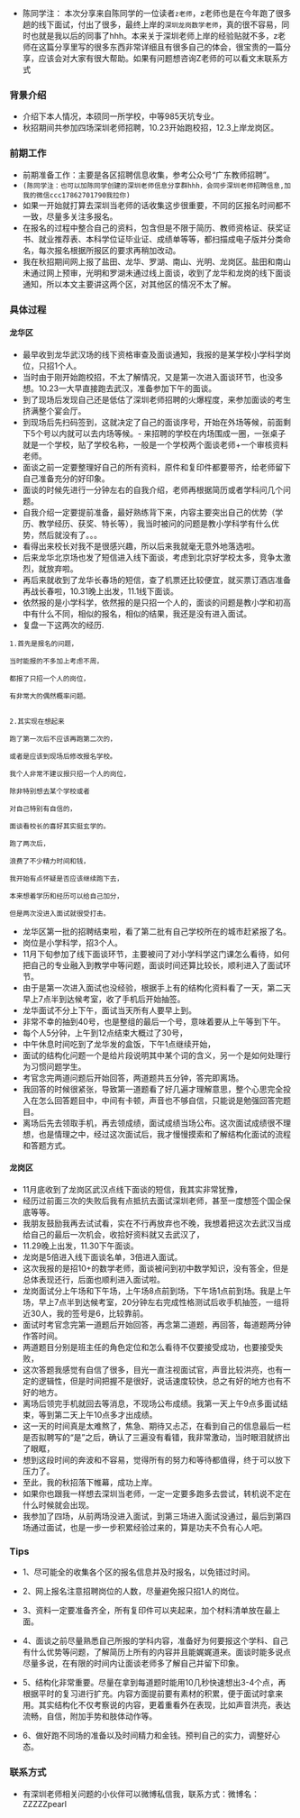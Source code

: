 - 陈同学注： 本次分享来自陈同学的一位读者`z老师`，z老师也是在今年跑了很多趟的线下面试，付出了很多，最终上岸的`深圳龙岗数学老师`，真的很不容易，同时也就是我以后的同事了hhh。本来关于深圳老师上岸的经验贴就不多，z老师在这篇分享里写的很多东西非常详细且有很多自己的体会，很宝贵的一篇分享，应该会对大家有很大帮助。如果有问题想咨询Z老师的可以看文末联系方式
### 背景介绍
- 介绍下本人情况，本硕同一所学校，中等985天坑专业。
- 秋招期间共参加四场深圳老师招聘，10.23开始跑校招，12.3上岸龙岗区。
### 前期工作
- 前期准备工作：主要是各区招聘信息收集，参考公众号“广东教师招聘”。
- `(陈同学注：也可以加陈同学创建的深圳老师信息分享群hhh，会同步深圳老师招聘信息,加我的微信ccc17862701790我拉你)`
- 如果一开始就打算去深圳当老师的话收集这步很重要，不同的区报名时间都不一致，尽量多关注多报名。
- 在报名的过程中整合自己的资料，包含但是不限于简历、教师资格证、获奖证书、就业推荐表、本科学位证毕业证、成绩单等等，都扫描成电子版并分类命名，每次报名根据所报区的要求再稍加改动。
- 我在秋招期间网上报了盐田、龙华、罗湖、南山、光明、龙岗区。盐田和南山未通过网上预审，光明和罗湖未通过线上面谈，收到了龙华和龙岗的线下面谈通知，所以本文主要讲这两个区，对其他区的情况不太了解。
### 具体过程
#### 龙华区
- 最早收到龙华武汉场的线下资格审查及面谈通知，我报的是某学校小学科学岗位，只招1个人。
- 当时由于刚开始跑校招，不太了解情况，又是第一次进入面谈环节，也没多想。10.23一大早直接跑去武汉，准备参加下午的面谈。
- 到了现场后发现自己还是低估了深圳老师招聘的火爆程度，来参加面谈的考生挤满整个宴会厅。
- 到现场后先扫码签到，这就决定了自己的面谈序号，开始在外场等候，前面剩下5个号以内就可以去内场等候。- 来招聘的学校在内场围成一圈，一张桌子就是一个学校，贴了学校名称，一般是一个学校两个面谈老师+一个审核资料老师。
- 面谈之前一定要整理好自己的所有资料，原件和复印件都要带齐，给老师留下自己准备充分的好印象。
- 面谈的时候先进行一分钟左右的自我介绍，老师再根据简历或者学科问几个问题。
- 自我介绍一定要提前准备，最好熟练背下来，内容主要突出自己的优势（学历、教学经历、获奖、特长等），我当时被问的问题是教小学科学有什么优势，然后就没有了。。。
- 看得出来校长对我不是很感兴趣，所以后来我就毫无意外地落选啦。
- 后来龙华北京场也发了短信进入线下面谈，考虑到北京好学校太多，竞争太激烈，就放弃啦。
- 再后来就收到了龙华长春场的短信，查了机票还比较便宜，就买票订酒店准备再战长春啦，10.31晚上出发，11.1线下面谈。
- 依然报的是小学科学，依然报的是只招一个人的，面谈的问题是教小学和初高中有什么不同，相似的报名，相似的结果，我还是没有进入面试。
- 复盘一下这两次的经历.
```
1.首先是报名的问题，

当时能报的不多加上考虑不周，

都报了只招一个人的岗位，

有非常大的偶然概率问题。


2.其实现在想起来

跑了第一次后不应该再跑第二次的，

或者是应该到现场后修改报名学校。

我个人非常不建议报只招一个人的岗位，

除非特别想去某个学校或者

对自己特别有自信的，

面谈看校长的喜好其实挺玄学的。

跑了两次后，

浪费了不少精力时间和钱，

我开始有点怀疑是否应该继续跑下去，

本来想着学历和经历可以给自己加分，

但是两次没进入面试就很受打击。
```
- 龙华区第一批的招聘结束啦，看了第二批有自己学校所在的城市赶紧报了名。
- 岗位是小学科学，招3个人。
- 11月下旬参加了线下面谈环节，主要被问了对小学科学这门课怎么看待，如何把自己的专业融入到教学中等问题，面谈时间还算比较长，顺利进入了面试环节。
- 由于是第一次进入面试也没经验，根据手上有的结构化资料看了一天，第二天早上7点半到达候考室，收了手机后开始抽签。
- 龙华面试不分上下午，面试当天所有人要早上到。
- 非常不幸的抽到40号，也是整组的最后一个号，意味着要从上午等到下午。
- 每个人5分钟，上午到12点结束大概过了30号，
- 中午休息时间吃到了龙华发的盒饭，下午1点继续开始，
- 面试的结构化问题一个是给片段说明其中某个词的含义，另一个是如何处理行为习惯问题学生。
- 考官念完两道问题后开始回答，两道题共五分钟，答完即离场。
- 我回答的时候很紧张，导致第一道题看了好几遍才理解意思，整个心思完全投入在怎么回答题目中，中间有卡顿，声音也不够自信，只能说是勉强回答完题目。
- 离场后先去领取手机，再去领成绩，面试成绩当场公布。这次面试成绩很不理想，也是情理之中，经过这次面试后，我才慢慢摸索和了解结构化面试的流程和答题方式。

#### 龙岗区
- 11月底收到了龙岗区武汉点线下面谈的短信，我其实非常犹豫，
- 经历过前面三次的失败后我有点抵抗去面试深圳老师，甚至一度想签个国企保底等等。
- 我朋友鼓励我再去试试看，实在不行再放弃也不晚，我想着把这次去武汉当成给自己的最后一次机会，收拾好资料就又去武汉了，
- 11.29晚上出发，11.30下午面谈。
- 龙岗是5倍进入线下面谈名单，3倍进入面试。
- 这次我报的是招10+的数学老师，面谈被问到初中数学知识，没有答全，但是总体表现还行，后面也顺利进入面试啦。
- 龙岗面试分上午场和下午场，上午场8点前到场，下午场1点前到场。我是上午场，早上7点半到达候考室，20分钟左右完成性格测试后收手机抽签，一组将近30人，我的签号是6，比较靠前。
- 面试时考官念完第一道题后开始回答，再念第二道题，再回答，每道题两分钟作答时间。
- 两道题目分别是班主任的角色定位和怎么看待不仅要接受成功，也要接受失败，
- 这次答题我感觉有自信了很多，目光一直注视面试官，声音比较洪亮，也有一定的逻辑性，但是时间把握不是很好，说话速度较快，总之有好的地方也有不好的地方。
- 离场后领完手机就回去等消息，不现场公布成绩。我第一天上午9点多面试结束，等到第二天上午10点多才出成绩。
- 这一天的时间真是太难熬了，焦急、期待又忐忑，在看到自己的信息最后一栏是否拟聘写的“是”之后，确认了三遍没有看错，我非常激动，当时眼泪就挤出了眼眶，
- 想到这段时间的奔波和不容易，觉得所有的努力和等待都值得，终于可以放下压力了。
- 至此，我的秋招落下帷幕，成功上岸。
- 如果你也跟我一样想去深圳当老师，一定一定要多跑多去尝试，转机说不定在什么时候就会出现。
- 我参加了四场，从前两场没进入面试，到第三场进入面试没通过，最后到第四场通过面试，也是一步一步积累经验过来的，算是功夫不负有心人吧。
### Tips

- 1、尽可能全的收集各个区的报名信息并及时报名，以免错过时间。

- 2、网上报名注意招聘岗位的人数，尽量避免报只招1人的岗位。

- 3、资料一定要准备齐全，所有复印件可以夹起来，加个材料清单放在最上面。

- 4、面谈之前尽量熟悉自己所报的学科内容，准备好为何要报这个学科、自己有什么优势等问题，了解简历上所有的内容并且能娓娓道来。面谈时能多说点尽量多说，在有限的时间内让面谈老师多了解自己并留下印象。

- 5、结构化非常重要。尽量在拿到每道题时能用10几秒快速想出3-4个点，再根据平时的复习进行扩充。内容方面提前要有素材的积累，便于面试时拿来用。其实结构化不仅考察说的内容，更着重看外在表现，比如声音洪亮，表达流畅，自信，附加手势和肢体动作等。

- 6、做好跑不同场的准备以及时间精力和金钱。预判自己的实力，调整好心态。

### 联系方式
- 有深圳老师相关问题的小伙伴可以微博私信我，联系方式：微博名：ZZZZZpearl
